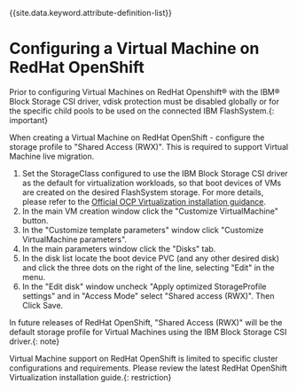 
{{site.data.keyword.attribute-definition-list}}

# Configuring a Virtual Machine on RedHat OpenShift

Prior to configuring Virtual Machines on RedHat Openshift® with the IBM® Block Storage CSI driver, vdisk protection must be disabled globally or for the specific child pools to be used on the connected IBM FlashSystem.{: important}

When creating a Virtual Machine on RedHat OpenShift - configure the storage profile to "Shared Access (RWX)". This is required to support Virtual Machine live migration.

1. Set the StorageClass configured to use the IBM Block Storage CSI driver as the default for virtualization workloads, so that boot devices of VMs are created on the desired FlashSystem storage. For more details, please refer to the [Official OCP Virtualization installation guidance](https://docs.redhat.com/en/documentation/openshift_container_platform/4.18/html/virtualization/installing#os-requirements_preparing-cluster-for-virt).
2. In the main VM creation window click the "Customize VirtualMachine" button.
3. In the "Customize template parameters" window click "Customize VirtualMachine parameters".
4. In the main parameters window click the "Disks" tab.
5. In the disk list locate the boot device PVC (and any other desired disk) and click the three dots on the right of the line, selecting "Edit" in the menu.
6. In the "Edit disk" window uncheck "Apply optimized StorageProfile settings" and in "Access Mode" select "Shared access (RWX)". Then Click Save.

In future releases of RedHat OpenShift, "Shared Access (RWX)" will be the default storage profile for Virtual Machines using the IBM Block Storage CSI driver.{: note}

Virtual Machine support on RedHat OpenShift is limited to specific cluster configurations and requirements. Please review the latest RedHat OpenShift Virtualization installation guide.{: restriction}

